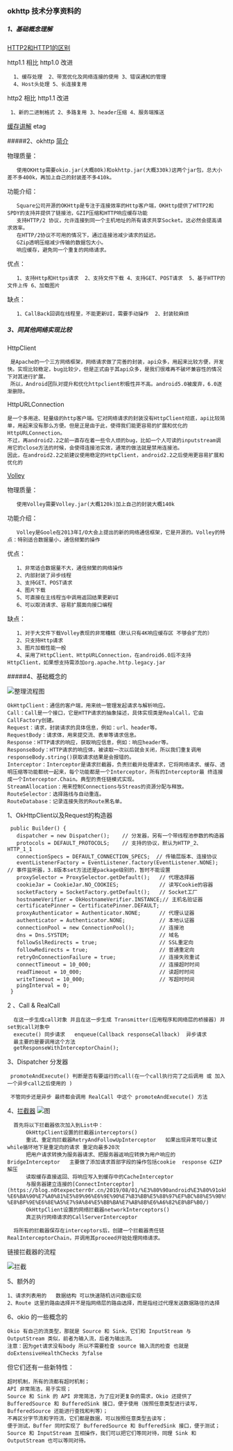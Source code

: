 ### okhttp 技术分享资料的

##### 1、基础概念理解
  [HTTP2和HTTP1的区别](https://juejin.im/entry/5981c5df518825359a2b9476)
  
  http1.1 相比 http1.0 改进
  
      1、缓存处理  2、带宽优化及网络连接的使用 3、错误通知的管理 
      4、Host头处理 5、长连接复用
      
  http2 相比 http1.1 改进
   
     1、新的二进制格式 2、多路复用 3、header压缩 4、服务端推送

  [缓存讲解](https://www.jianshu.com/p/e0dd6791653d)  etag

#####2、okhttp [简介](https://square.github.io/okhttp/)
 
   物理质量：
   
       使用OKHttp需要okio.jar(大概80k)和okhttp.jar(大概330k)这两个jar包，总大小差不多400k，再加上自己的封装差不多410k。
   
   功能介绍：
   
       Square公司开源的OKHttp是专注于连接效率的Http客户端，OKHttp提供了HTTP2和SPDY的支持并提供了链接池，GZIP压缩和HTTP响应缓存功能
       支持HTTP/2 协议，允许连接到同一个主机地址的所有请求共享Socket。这必然会提高请求效率。
       在HTTP/2协议不可用的情况下，通过连接池减少请求的延迟。
       GZip透明压缩减少传输的数据包大小。
       响应缓存，避免同一个重复的网络请求。
       
   优点：
   
       1、支持Http和Https请求  2、支持文件下载 4、支持GET、POST请求  5、基于HTTP的文件上传 6、加载图片
   
   缺点：
   
       1、CallBack回调在线程里，不能更新UI，需要手动操作  2、封装较麻烦

##### 3、同其他网络实现比较
       
   HttpClient
   
     是Apache的一个三方网络框架，网络请求做了完善的封装，api众多，用起来比较方便，开发快。实现比较稳定，bug比较少，但是正式由于其api众多，是我们很难再不破坏兼容性的情况下对其进行扩展。
     所以，Android团队对提升和优化httpclient积极性并不高。android5.0被废弃，6.0逐渐删除。
     
   HttpURLConnection
   
    是一个多用途、轻量级的http客户端。它对网络请求的封装没有HttpClient彻底，api比较简单，用起来没有那么方便。但是正是由于此，使得我们能更容易的扩展和优化的HttpURLConnection。
    不过，再android2.2之前一直存在着一些令人烦的bug，比如一个人可读的inputstream调用它的close方法的时候，会使得连接池实效，通常的做法就是禁用连接池。
    因此，在android2.2之前建议使用稳定的HttpClient，android2.2之后使用更容易扩展和优化的
    
   [Volley](https://github.com/google/volley)
   
   物理质量：
   
       使用Volley需要Volley.jar(大概120k)加上自己的封装大概140k
   功能介绍：
   
       Volley是Goole在2013年I/O大会上提出的新的网络通信框架，它是开源的。Volley的特点：特别适合数据量小，通信频繁的操作
   优点：
   
       1、非常适合数据量不大，通信频繁的网络操作
       2、内部封装了异步线程
       3、支持GET、POST请求
       4、图片下载
       5、可直接在主线程当中调用返回结果更新UI
       6、可以取消请求、容易扩展面向接口编程
   缺点：
   
       1、对于大文件下载Volley表现的非常糟糕（默认只有4K响应缓存区 不够会扩充的）
       2、只支持Http请求
       3、图片加载性能一般
       4、采用了HttpClient、HttpURLConnection，在android6.0后不支持HttpClient，如果想支持需添加org.apache.http.legacy.jar



#####4、基础概念的

   ![整理流程图](img/11.jpg)
    
    OkHttpClient：通信的客户端，用来统一管理发起请求与解析响应。
    Call：Call是一个接口，它是HTTP请求的抽象描述，具体实现类是RealCall，它由CallFactory创建。
    Request：请求，封装请求的具体信息，例如：url、header等。
    RequestBody：请求体，用来提交流、表单等请求信息。
    Response：HTTP请求的响应，获取响应信息，例如：响应header等。
    ResponseBody：HTTP请求的响应体，被读取一次以后就会关闭，所以我们重复调用responseBody.string()获取请求结果是会报错的。
    Interceptor：Interceptor是请求拦截器，负责拦截并处理请求，它将网络请求、缓存、透明压缩等功能都统一起来，每个功能都是一个Interceptor，所有的Interceptor最 终连接成一个Interceptor.Chain。典型的责任链模式实现。
    StreamAllocation：用来控制Connections与Streas的资源分配与释放。
    RouteSelector：选择路线与自动重连。
    RouteDatabase：记录连接失败的Route黑名单。

   1、OkHttpClient以及Request的构造器

     public Builder() {
       dispatcher = new Dispatcher();    // 分发器，另有一个带线程池参数的构造器
       protocols = DEFAULT_PROTOCOLS;    // 支持的协议，默认为HTTP_2、HTTP_1_1
       connectionSpecs = DEFAULT_CONNECTION_SPECS;  // 传输层版本、连接协议
       eventListenerFactory = EventListener.factory(EventListener.NONE);  // 事件监听器，3.8版本set方法还是package级别的，暂时不能设置
       proxySelector = ProxySelector.getDefault();   // 代理选择器
       cookieJar = CookieJar.NO_COOKIES;             // 读写Cookie的容器
       socketFactory = SocketFactory.getDefault();   // Socket工厂
       hostnameVerifier = OkHostnameVerifier.INSTANCE;// 主机名验证器
       certificatePinner = CertificatePinner.DEFAULT;
       proxyAuthenticator = Authenticator.NONE;      // 代理认证器
       authenticator = Authenticator.NONE;           // 本地认证器
       connectionPool = new ConnectionPool();        // 连接池
       dns = Dns.SYSTEM;                             // 域名
       followSslRedirects = true;                    // SSL重定向
       followRedirects = true;                       // 普通重定向
       retryOnConnectionFailure = true;              // 连接失败重试
       connectTimeout = 10_000;                      // 连接超时时间
       readTimeout = 10_000;                         // 读超时时间
       writeTimeout = 10_000;                        // 写超时时间
       pingInterval = 0;
     }
  2 、Call & RealCall
  
      在这一步生成call对象 并且在这一步生成 Transmitter(应用程序和网络层的桥接器) 并set到call对象中
      execute() 同步请求   enqueue(Callback responseCallback)  异步请求
      最主要的是要调用这个方法
      getResponseWithInterceptorChain();
      
  3、Dispatcher 分发器
  
     promoteAndExecute() 判断是否有要运行的call(在一个call执行完了之后调用 或 加入一个异步call之后使用的 )

     不管同步还是异步 最终都会调用 RealCall 中这个 promoteAndExecute() 方法

  4、[拦截器](https://juejin.im/post/5aa23fa46fb9a028cb2d3a96) 
     ![图](img/12.png)
     
      首先将以下拦截器依次加入到List中：
          OkHttpClient设置的拦截器interceptors()
          重试、重定向拦截器RetryAndFollowUpInterceptor   如果出现异常可以重试  while循环地下是重定向的请求 重定向最多20次
          把用户请求转换为服务器请求、把服务器返响应转换为用户响应的BridgeInterceptor   主要做了添加请求首部字段的操作包括cookie  response GZIP 解压
          读取缓存直接返回、将响应写入到缓存中的CacheInterceptor
          与服务器建立连接的[ConnectInterceptor](https://blog.n0texpecterr0r.cn/2019/08/01/%E3%80%90android%E3%80%91okhttp-%E6%BA%90%E7%A0%81%E5%89%96%E6%9E%90%E7%B3%BB%E5%88%97%EF%BC%88%E5%9B%9B%EF%BC%89-%E8%BF%9E%E6%8E%A5%E7%9A%84%E5%BB%BA%E7%AB%8B%E6%A6%82%E8%BF%B0/)   
          OkHttpClient设置的网络拦截器networkInterceptors()
          真正执行网络请求的CallServerInterceptor

      将所有的拦截器保存在interceptors后，创建一个拦截器责任链RealInterceptorChain，并调用其proceed开始处理网络请求。
      
   链接拦截器的流程
   
   ![拦截](img/13.png)
   
  5、额外的
  
    1、请求列表用的   数据结构 可以快速随机访问数组实现
    2、Route 这里的路由选择并不是指网络层的路由选择，而是指经过代理发送数据路径的选择
  6、okio 的一些概念的
  
    Okio 有自己的流类型，那就是 Source 和 Sink，它们和 InputStream 与 OutputStream 类似，前者为输入流，后者为输出流。
    注意：因为get请求没有body 所以不需要检查 source 输入流的检查 也就是 doExtensiveHealthChecks 为false

  但它们还有一些新特性：
  
    超时机制，所有的流都有超时机制；
    API 非常简洁，易于实现；
    Source 和 Sink 的 API 非常简洁，为了应对更复杂的需求，Okio 还提供了 BufferedSource 和 BufferedSink 接口，便于使用（按照任意类型进行读写，BufferedSource 还能进行查找和判等）；
    不再区分字节流和字符流，它们都是数据，可以按照任意类型去读写；
    便于测试，Buffer 同时实现了 BufferedSource 和 BufferedSink 接口，便于测试；
    Source 和 InputStream 互相操作，我们可以把它们等同对待，同理 Sink 和 OutputStream 也可以等同对待。
